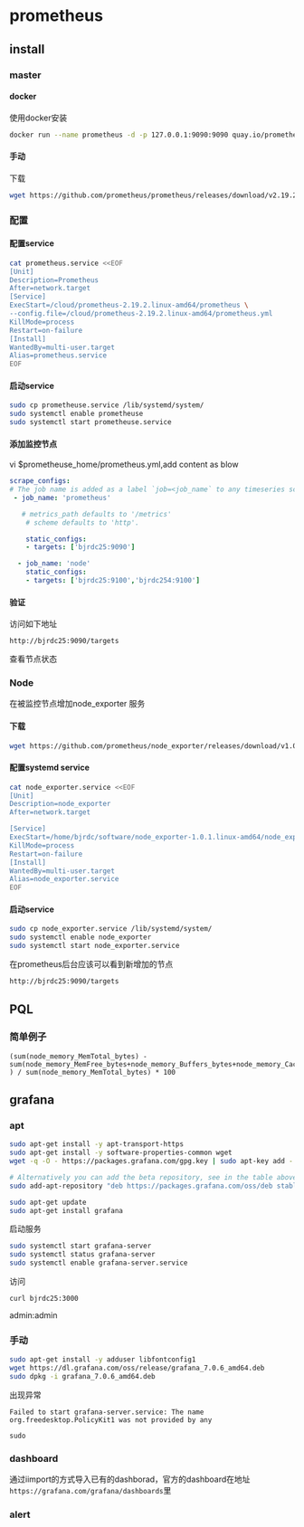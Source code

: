 prometheus
===
## install

### master

#### docker 

 使用docker安装

 ```sh
 docker run --name prometheus -d -p 127.0.0.1:9090:9090 quay.io/prometheus/prometheus
 ```

 

#### 手动

下载

 ```sh
wget https://github.com/prometheus/prometheus/releases/download/v2.19.2/prometheus-2.19.2.linux-amd64.tar.gz
 ```


### 配置

#### 配置service



 ```sh
cat prometheus.service <<EOF
 [Unit]
 Description=Prometheus
 After=network.target
[Service]
 ExecStart=/cloud/prometheus-2.19.2.linux-amd64/prometheus \
--config.file=/cloud/prometheus-2.19.2.linux-amd64/prometheus.yml
 KillMode=process
 Restart=on-failure
 [Install]
 WantedBy=multi-user.target
 Alias=prometheus.service
 EOF
 ```




#### 启动service



 ```sh
sudo cp prometheuse.service /lib/systemd/system/
 sudo systemctl enable prometheuse
 sudo systemctl start prometheuse.service
 ```




#### 添加监控节点



 vi $prometheuse_home/prometheus.yml,add content as blow

 ```yaml
 scrape_configs:
 # The job name is added as a label `job=<job_name` to any timeseries scraped from this config.
  - job_name: 'prometheus'
 
    # metrics_path defaults to '/metrics'
     # scheme defaults to 'http'.
 
     static_configs:
     - targets: ['bjrdc25:9090']
 
   - job_name: 'node'
     static_configs:
     - targets: ['bjrdc25:9100','bjrdc254:9100']
 ```

#### 验证

 访问如下地址

 ```
 http://bjrdc25:9090/targets
 ```

 查看节点状态

### Node

在被监控节点增加node_exporter 服务

#### 下载

 ```sh
wget https://github.com/prometheus/node_exporter/releases/download/v1.0.1/node_exporter-1.0.1.linux-amd64.tar.gz
 ```




#### 配置systemd service



 ```sh
cat node_exporter.service <<EOF
 [Unit]
Description=node_exporter
 After=network.target
 
 [Service]
ExecStart=/home/bjrdc/software/node_exporter-1.0.1.linux-amd64/node_exporter
 KillMode=process
Restart=on-failure
 [Install]
 WantedBy=multi-user.target
 Alias=node_exporter.service
 EOF
 ```




#### 启动service



 ```sh
sudo cp node_exporter.service /lib/systemd/system/
 sudo systemctl enable node_exporter
sudo systemctl start node_exporter.service
 ```

 在prometheus后台应该可以看到新增加的节点

 ```sh
http://bjrdc25:9090/targets
 ```


## PQL

 ### 简单例子

```
(sum(node_memory_MemTotal_bytes) - sum(node_memory_MemFree_bytes+node_memory_Buffers_bytes+node_memory_Cached_bytes) ) / sum(node_memory_MemTotal_bytes) * 100
```



## grafana

### apt

```sh
sudo apt-get install -y apt-transport-https
sudo apt-get install -y software-properties-common wget
wget -q -O - https://packages.grafana.com/gpg.key | sudo apt-key add -

# Alternatively you can add the beta repository, see in the table above
sudo add-apt-repository "deb https://packages.grafana.com/oss/deb stable main"

sudo apt-get update
sudo apt-get install grafana
```

启动服务

```sh
sudo systemctl start grafana-server
sudo systemctl status grafana-server
sudo systemctl enable grafana-server.service
```

访问

```
curl bjrdc25:3000
```

admin:admin

### 手动

```sh
sudo apt-get install -y adduser libfontconfig1
wget https://dl.grafana.com/oss/release/grafana_7.0.6_amd64.deb
sudo dpkg -i grafana_7.0.6_amd64.deb
```

出现异常

```
Failed to start grafana-server.service: The name org.freedesktop.PolicyKit1 was not provided by any
```

```
sudo 
```



### dashboard

通过iimport的方式导入已有的dashborad，官方的dashboard在地址`https://grafana.com/grafana/dashboards`里



### alert

